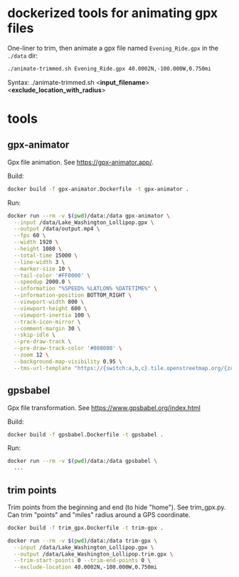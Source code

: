 # dockerized tools for animating gpx files

One-liner to trim, then animate a gpx file named ``Evening_Ride.gpx`` in the ``./data`` dir:

```bash
./animate-trimmed.sh Evening_Ride.gpx 40.0002N,-100.000W,0.750mi
```

Syntax:
./animate-trimmed.sh <__input_filename__> <__exclude_location_with_radius__>



# tools
## gpx-animator
Gpx file animation. See https://gpx-animator.app/.


Build:

```bash
docker build -f gpx-animator.Dockerfile -t gpx-animator .
```

Run:

```bash
docker run --rm -v $(pwd)/data:/data gpx-animator \
  --input /data/Lake_Washington_Lollipop.gpx \
  --output /data/output.mp4 \
  --fps 60 \
  --width 1920 \
  --height 1080 \
  --total-time 15000 \
  --line-width 3 \
  --marker-size 10 \
  --tail-color '#FF0000' \
  --speedup 2000.0 \
  --information "%SPEED% %LATLON% %DATETIME%" \
  --information-position BOTTOM_RIGHT \
  --viewport-width 800 \
  --viewport-height 600 \
  --viewport-inertia 100 \
  --track-icon-mirror \
  --comment-margin 30 \
  --skip-idle \
  --pre-draw-track \
  --pre-draw-track-color '#808080' \
  --zoom 12 \
  --background-map-visibility 0.95 \
  --tms-url-template "https://{switch:a,b,c}.tile.openstreetmap.org/{zoom}/{x}/{y}.png"
```






## gpsbabel
Gpx file transformation. See https://www.gpsbabel.org/index.html

Build:

```bash
docker build -f gpsbabel.Dockerfile -t gpsbabel .
```

Run:
```bash
docker run --rm -v $(pwd)/data:/data gpsbabel \
  ...
```

## trim points
Trim points from the beginning and end (to hide "home"). See trim_gpx.py. Can trim "points" and "miles" radius around a GPS coordinate.

```bash
docker build -f trim_gpx.Dockerfile -t trim-gpx .
```

```bash
docker run --rm -v $(pwd)/data:/data trim-gpx \
  --input /data/Lake_Washington_Lollipop.gpx \
  --output /data/Lake_Washington_Lollipop.trim.gpx \
  --trim-start-points 0 --trim-end-points 0 \
  --exclude-location 40.0002N,-100.000W,0.750mi
```

